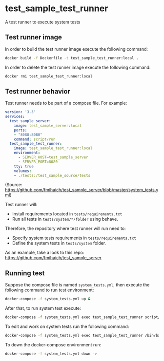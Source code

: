 # test_sample_test_runner

A test runner to execute system tests

## Test runner image

In order to build the test runner image execute the following command:
```bash
docker build -f Dockerfile -t test_sample_test_runner:local .
```

In order to delete the test runner image execute the following command:
```bash
docker rmi test_sample_test_runner:local
```

## Test runner behavior

Test runner needs to be part of a compose file. For example:

```yaml
version: '3.3'
services:
  test_sample_server:
    image: test_sample_server:local
    ports:
    - "8080:8080"
    command: script/run
  test_sample_test_runner:
    image: test_sample_test_runner:local
    environment:
      - SERVER_HOST=test_sample_server
      - SERVER_PORT=8080
    tty: true
    volumes:
    - ./tests:/test_sample_source/tests
```

(Source: https://github.com/fmihaich/test_sample_server/blob/master/system_tests.yml)

Test runner will:

- Install requirements located in ``tests/requirements.txt``
- Run all tests in ``tests/system/*/folder`` using behave.

Therefore, the repository where test runner will run need to:
- Specify system tests requirements in ``tests/requirements.txt``
- Define the system tests in ``tests/system`` folder.

As an example, take a look to this repo: https://github.com/fmihaich/test_sample_server

## Running test

Suppose the compose file is named ``system_tests.yml``, then execute the following command to run test environment:

```bash
docker-compose -f system_tests.yml up &
```

After that, to run system test execute:

```bash
docker-compose -f system_tests.yml exec test_sample_test_runner script/run
```

To edit and work on system tests run the following command:

```bash
docker-compose -f system_tests.yml exec test_sample_test_runner /bin/bash
```

To down the docker-compose environment run:

```bash
docker-compose -f system_tests.yml down -v
```
